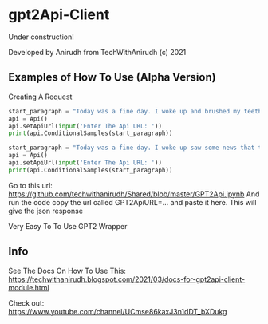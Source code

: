 # gpt2Api-Client

Under construction!

Developed by Anirudh from TechWithAnirudh (c) 2021

## Examples of How To Use (Alpha Version)

Creating A Request
```python
start_paragraph = "Today was a fine day. I woke up and brushed my teeth. And Ate Breakfast. I was going to work When"
api = Api()
api.setApiUrl(input('Enter The Api URL: '))
print(api.ConditionalSamples(start_paragraph))
```

```python
start_paragraph = "Today was a fine day. I woke up saw some news that the coding event is starting today. I love coding so I prepared. After I prepared"
api = Api()
api.setApiUrl(input('Enter The Api URL: '))
print(api.ConditionalSamples(start_paragraph))
```

Go to this url: https://github.com/techwithanirudh/Shared/blob/master/GPT2Api.ipynb
And run the code
copy the url called GPT2ApiURL=...
and paste it here.
This will give the json response

Very Easy To To Use GPT2 Wrapper

## Info

See The Docs On How To Use This: https://techwithanirudh.blogspot.com/2021/03/docs-for-gpt2api-client-module.html

Check out: https://www.youtube.com/channel/UCmse86kaxJ3n1dDT_bXDukg